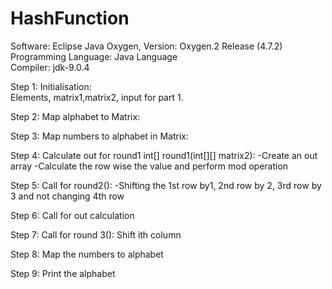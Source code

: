 # HashFunction

Software: Eclipse Java Oxygen, Version: Oxygen.2 Release (4.7.2) 
Programming Language: Java Language  
Compiler: jdk-9.0.4 

Step 1: Initialisation:  
Elements, matrix1,matrix2, input for part 1. 

Step 2: Map alphabet to Matrix:  

Step 3: Map numbers to alphabet in Matrix:  

Step 4: Calculate out for round1 int[] round1(int[][] matrix2): -Create an  out array 
-Calculate the row wise the value and perform mod operation 

Step 5: Call for round2(): 
-Shifting the 1st row by1, 2nd row by 2, 3rd row by 3 and not changing 4th row 

Step 6: Call for out calculation 

Step 7: Call for round 3(): 
Shift ith column  

Step 8: Map the numbers to alphabet 

Step 9: Print the alphabet 

